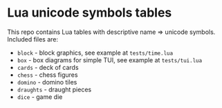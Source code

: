 Lua unicode symbols tables
==========================

This repo contains Lua tables with descriptive name => unicode symbols.
Included files are:

* `block` - block graphics, see example at `tests/time.lua`
* `box` - box diagrams for simple TUI, see example at `tests/tui.lua`
* `cards` - deck of cards
* `chess` - chess figures
* `domino` - domino tiles
* `draughts` - draught pieces
* `dice` - game die

